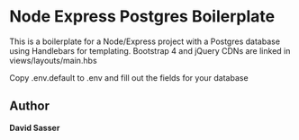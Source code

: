 # Node Express Postgres Boilerplate 

This is a boilerplate for a Node/Express project with a Postgres database using Handlebars for templating.
Bootstrap 4 and jQuery CDNs are linked in views/layouts/main.hbs

Copy .env.default to .env and fill out the fields for your database

## Author
**David Sasser**
